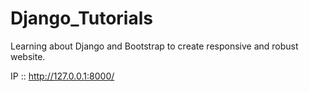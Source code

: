 # Django_Tutorials
Learning about Django and Bootstrap to create responsive and robust website. 

IP :: http://127.0.0.1:8000/
